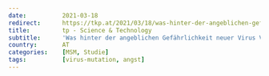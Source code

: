 ```yaml
---
date:          2021-03-18
redirect:      https://tkp.at/2021/03/18/was-hinter-der-angeblichen-gefaehrlichkeit-neuer-virus-varianten-steckt/
title:         tp - Science & Technology
subtitle:      'Was hinter der angeblichen Gefährlichkeit neuer Virus Varianten steckt'
country:       AT
categories:    [MSM, Studie]
tags:          [virus-mutation, angst]
---
```

